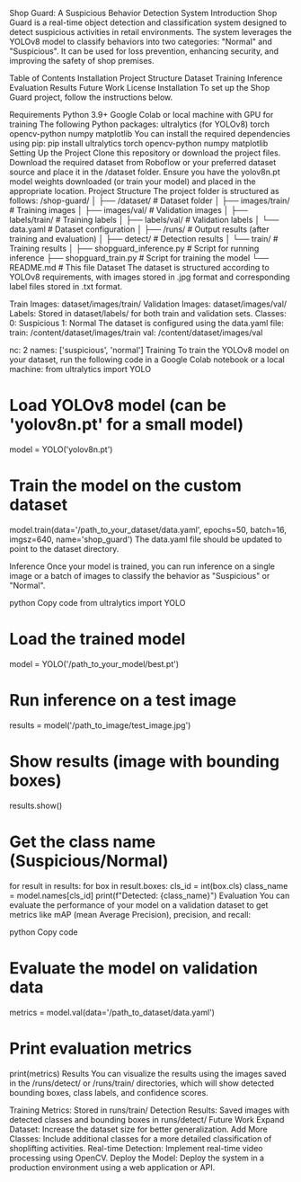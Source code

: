 Shop Guard: A Suspicious Behavior Detection System
Introduction
Shop Guard is a real-time object detection and classification system designed to detect suspicious activities in retail environments. The system leverages the YOLOv8 model to classify behaviors into two categories: "Normal" and "Suspicious". It can be used for loss prevention, enhancing security, and improving the safety of shop premises.

Table of Contents
Installation
Project Structure
Dataset
Training
Inference
Evaluation
Results
Future Work
License
Installation
To set up the Shop Guard project, follow the instructions below.

Requirements
Python 3.9+
Google Colab or local machine with GPU for training
The following Python packages:
ultralytics (for YOLOv8)
torch
opencv-python
numpy
matplotlib
You can install the required dependencies using pip:
pip install ultralytics torch opencv-python numpy matplotlib
Setting Up the Project
Clone this repository or download the project files.
Download the required dataset from Roboflow or your preferred dataset source and place it in the /dataset folder.
Ensure you have the yolov8n.pt model weights downloaded (or train your model) and placed in the appropriate location.
Project Structure
The project folder is structured as follows:
/shop-guard/
│
├── /dataset/                     # Dataset folder
│   ├── images/train/             # Training images
│   ├── images/val/               # Validation images
│   ├── labels/train/             # Training labels
│   ├── labels/val/               # Validation labels
│   └── data.yaml                 # Dataset configuration
│
├── /runs/                        # Output results (after training and evaluation)
│   ├── detect/                   # Detection results
│   └── train/                    # Training results
│
├── shopguard_inference.py         # Script for running inference
├── shopguard_train.py             # Script for training the model
└── README.md                     # This file
Dataset
The dataset is structured according to YOLOv8 requirements, with images stored in .jpg format and corresponding label files stored in .txt format.

Train Images: dataset/images/train/
Validation Images: dataset/images/val/
Labels: Stored in dataset/labels/ for both train and validation sets.
Classes:
0: Suspicious
1: Normal
The dataset is configured using the data.yaml file:
train: /content/dataset/images/train
val: /content/dataset/images/val

nc: 2
names: ['suspicious', 'normal']
Training
To train the YOLOv8 model on your dataset, run the following code in a Google Colab notebook or a local machine:
from ultralytics import YOLO

# Load YOLOv8 model (can be 'yolov8n.pt' for a small model)
model = YOLO('yolov8n.pt')

# Train the model on the custom dataset
model.train(data='/path_to_your_dataset/data.yaml', epochs=50, batch=16, imgsz=640, name='shop_guard')
The data.yaml file should be updated to point to the dataset directory.

Inference
Once your model is trained, you can run inference on a single image or a batch of images to classify the behavior as "Suspicious" or "Normal".

python
Copy code
from ultralytics import YOLO

# Load the trained model
model = YOLO('/path_to_your_model/best.pt')

# Run inference on a test image
results = model('/path_to_image/test_image.jpg')

# Show results (image with bounding boxes)
results.show()

# Get the class name (Suspicious/Normal)
for result in results:
    for box in result.boxes:
        cls_id = int(box.cls)
        class_name = model.names[cls_id]
        print(f"Detected: {class_name}")
Evaluation
You can evaluate the performance of your model on a validation dataset to get metrics like mAP (mean Average Precision), precision, and recall:

python
Copy code
# Evaluate the model on validation data
metrics = model.val(data='/path_to_dataset/data.yaml')

# Print evaluation metrics
print(metrics)
Results
You can visualize the results using the images saved in the /runs/detect/ or /runs/train/ directories, which will show detected bounding boxes, class labels, and confidence scores.

Training Metrics: Stored in runs/train/
Detection Results: Saved images with detected classes and bounding boxes in runs/detect/
Future Work
Expand Dataset: Increase the dataset size for better generalization.
Add More Classes: Include additional classes for a more detailed classification of shoplifting activities.
Real-time Detection: Implement real-time video processing using OpenCV.
Deploy the Model: Deploy the system in a production environment using a web application or API.
